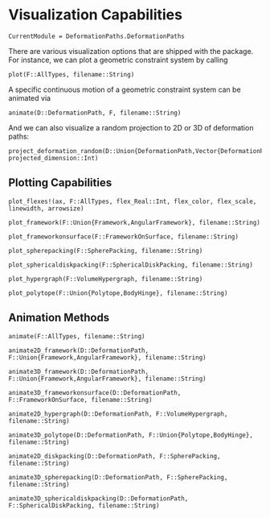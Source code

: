 # Visualization Capabilities

```@meta
CurrentModule = DeformationPaths.DeformationPaths
```

There are various visualization options that are shipped with the package. For instance,
we can plot a geometric constraint system by calling

```@docs
plot(F::AllTypes, filename::String)
```

A specific continuous motion of a geometric constraint system can be animated via
```@docs
animate(D::DeformationPath, F, filename::String)
```

And we can also visualize a random projection to 2D or 3D of deformation paths:

```@docs
project_deformation_random(D::Union{DeformationPath,Vector{DeformationPath}}, projected_dimension::Int)
```

## Plotting Capabilities

```@docs
plot_flexes!(ax, F::AllTypes, flex_Real::Int, flex_color, flex_scale, linewidth, arrowsize)

plot_framework(F::Union{Framework,AngularFramework}, filename::String)

plot_frameworkonsurface(F::FrameworkOnSurface, filename::String)

plot_spherepacking(F::SpherePacking, filename::String)

plot_sphericaldiskpacking(F::SphericalDiskPacking, filename::String)

plot_hypergraph(F::VolumeHypergraph, filename::String)

plot_polytope(F::Union{Polytope,BodyHinge}, filename::String)
```

## Animation Methods

```@docs
animate(F::AllTypes, filename::String)

animate2D_framework(D::DeformationPath, F::Union{Framework,AngularFramework}, filename::String)

animate3D_framework(D::DeformationPath, F::Union{Framework,AngularFramework}, filename::String)

animate3D_frameworkonsurface(D::DeformationPath, F::FrameworkOnSurface, filename::String)

animate2D_hypergraph(D::DeformationPath, F::VolumeHypergraph, filename::String)

animate3D_polytope(D::DeformationPath, F::Union{Polytope,BodyHinge}, filename::String)

animate2D_diskpacking(D::DeformationPath, F::SpherePacking, filename::String)

animate3D_spherepacking(D::DeformationPath, F::SpherePacking, filename::String)

animate3D_sphericaldiskpacking(D::DeformationPath, F::SphericalDiskPacking, filename::String)
```